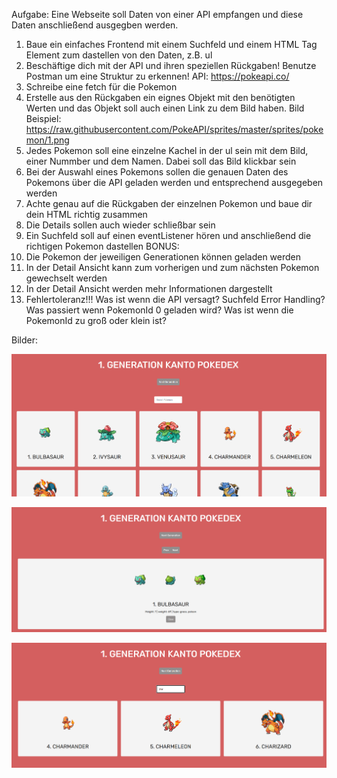 Aufgabe:
Eine Webseite soll Daten von einer API empfangen und diese Daten anschließend ausgegben werden.

1. Baue ein einfaches Frontend mit einem Suchfeld und einem HTML Tag Element zum dastellen von den Daten, z.B. ul
2. Beschäftige dich mit der API und ihren speziellen Rückgaben! Benutze Postman um eine Struktur zu erkennen!
API: https://pokeapi.co/
3. Schreibe eine fetch für die Pokemon
4. Erstelle aus den Rückgaben ein eignes Objekt mit den benötigten Werten und das Objekt soll auch einen Link zu dem Bild haben.
Bild Beispiel: https://raw.githubusercontent.com/PokeAPI/sprites/master/sprites/pokemon/1.png
5. Jedes Pokemon soll eine einzelne Kachel in der ul sein mit dem Bild, einer Nummber und dem Namen. Dabei soll das Bild klickbar sein
6. Bei der Auswahl eines Pokemons sollen die genauen Daten des Pokemons über die API geladen werden und entsprechend ausgegeben werden
7. Achte genau auf die Rückgaben der einzelnen Pokemon und baue dir dein HTML richtig zusammen
8. Die Details sollen auch wieder schließbar sein
9. Ein Suchfeld soll auf einen eventListener hören und anschließend die richtigen Pokemon dastellen
BONUS:
1. Die Pokemon der jeweiligen Generationen können geladen werden
2. In der Detail Ansicht kann zum vorherigen und zum nächsten Pokemon gewechselt werden
3. In der Detail Ansicht werden mehr Informationen dargestellt
4. Fehlertoleranz!!! Was ist wenn die API versagt? Suchfeld Error Handling? Was passiert wenn PokemonId 0 geladen wird? Was ist wenn die PokemonId zu groß oder klein ist?

Bilder:

![alt text](Unbenannt.png)

![alt text](Unbenannt2.png)

![alt text](Unbenannt3.png)